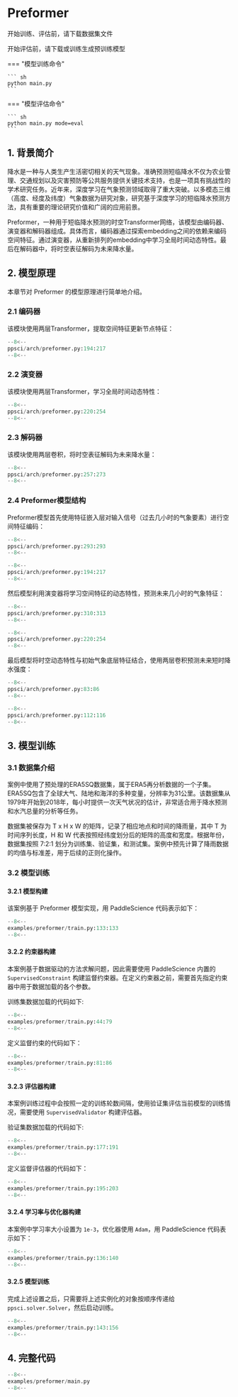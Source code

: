 # Preformer

开始训练、评估前，请下载数据集文件

开始评估前，请下载或训练生成预训练模型

=== "模型训练命令"

    ``` sh
    python main.py
    ```

=== "模型评估命令"

    ``` sh
    python main.py mode=eval
    ```

## 1. 背景简介

降水是一种与人类生产生活密切相关的天气现象。准确预测短临降水不仅为农业管理、交通规划以及灾害预防等公共服务提供关键技术支持，也是一项具有挑战性的学术研究任务。近年来，深度学习在气象预测领域取得了重大突破。以多模态三维（高度、经度及纬度）气象数据为研究对象，研究基于深度学习的短临降水预测方法，具有重要的理论研究价值和广阔的应用前景。

Preformer，一种用于短临降水预测的时空Transformer网络，该模型由编码器、演变器和解码器组成。具体而言，编码器通过探索embedding之间的依赖来编码空间特征。通过演变器，从重新排列的embedding中学习全局时间动态特性。最后在解码器中，将时空表征解码为未来降水量。


## 2. 模型原理

本章节对 Preformer 的模型原理进行简单地介绍。

### 2.1 编码器

该模块使用两层Transformer，提取空间特征更新节点特征：

``` py linenums="8" title="ppsci/arch/preformer.py"
--8<--
ppsci/arch/preformer.py:194:217
--8<--
```

### 2.2 演变器

该模块使用两层Transformer，学习全局时间动态特性：

``` py linenums="29" title="ppsci/arch/preformer.py"
--8<--
ppsci/arch/preformer.py:220:254
--8<--
```

### 2.3 解码器

该模块使用两层卷积，将时空表征解码为未来降水量：

``` py linenums="29" title="ppsci/arch/preformer.py"
--8<--
ppsci/arch/preformer.py:257:273
--8<--
```

### 2.4 Preformer模型结构

Preformer模型首先使用特征嵌入层对输入信号（过去几小时的气象要素）进行空间特征编码：

``` py linenums="73" title="ppsci/arch/preformer.py"
--8<--
ppsci/arch/preformer.py:293:293
--8<--
```

``` py linenums="94" title="ppsci/arch/preformer.py"
--8<--
ppsci/arch/preformer.py:194:217
--8<--
```

然后模型利用演变器将学习空间特征的动态特性，预测未来几小时的气象特征：

``` py linenums="75" title="ppsci/arch/preformer.py"
--8<--
ppsci/arch/preformer.py:310:313
--8<--
```

``` py linenums="96" title="ppsci/arch/preformer.py"
--8<--
ppsci/arch/preformer.py:220:254
--8<--
```

最后模型将时空动态特性与初始气象底层特征结合，使用两层卷积预测未来短时降水强度：

``` py linenums="112" title="ppsci/arch/preformer.py"
--8<--
ppsci/arch/preformer.py:83:86
--8<--
```

``` py linenums="35" title="ppsci/arch/preformer.py"
--8<--
ppsci/arch/preformer.py:112:116
--8<--
```

## 3. 模型训练

### 3.1 数据集介绍

案例中使用了预处理的ERA5SQ数据集，属于ERA5再分析数据的一个子集。ERA5SQ包含了全球大气、陆地和海洋的多种变量，分辨率为31公里。该数据集从1979年开始到2018年，每小时提供一次天气状况的估计，非常适合用于降水预测和水汽总量的分析等任务。

数据集被保存为 T x H x W 的矩阵，记录了相应地点和时间的降雨量，其中 T 为时间序列长度，H 和 W 代表按照经纬度划分后的矩阵的高度和宽度。根据年份，数据集按照 7:2:1 划分为训练集、验证集，和测试集。案例中预先计算了降雨数据的均值与标准差，用于后续的正则化操作。

### 3.2 模型训练

#### 3.2.1 模型构建

该案例基于 Preformer 模型实现，用 PaddleScience 代码表示如下：

``` py linenums="79" title="examples/preformer/train.py"
--8<--
examples/preformer/train.py:133:133
--8<--
```

#### 3.2.2 约束器构建

本案例基于数据驱动的方法求解问题，因此需要使用 PaddleScience 内置的 `SupervisedConstraint` 构建监督约束器。在定义约束器之前，需要首先指定约束器中用于数据加载的各个参数。

训练集数据加载的代码如下:

``` py linenums="20" title="examples/preformer/train.py"
--8<--
examples/preformer/train.py:44:79
--8<--
```

定义监督约束的代码如下：

``` py linenums="40" title="examples/preformer/train.py"
--8<--
examples/preformer/train.py:81:86
--8<--
```

#### 3.2.3 评估器构建

本案例训练过程中会按照一定的训练轮数间隔，使用验证集评估当前模型的训练情况，需要使用 `SupervisedValidator` 构建评估器。

验证集数据加载的代码如下:

``` py linenums="44" title="examples/preformer/train.py"
--8<--
examples/preformer/train.py:177:191
--8<--
```

定义监督评估器的代码如下：

``` py linenums="65" title="examples/preformer/train.py"
--8<--
examples/preformer/train.py:195:203
--8<--
```

#### 3.2.4 学习率与优化器构建

本案例中学习率大小设置为 `1e-3`，优化器使用 `Adam`，用 PaddleScience 代码表示如下：

``` py linenums="83" title="examples/preformer/train.py"
--8<--
examples/preformer/train.py:136:140
--8<--
```

#### 3.2.5 模型训练

完成上述设置之后，只需要将上述实例化的对象按顺序传递给 `ppsci.solver.Solver`，然后启动训练。

``` py linenums="88" title="examples/preformer/train.py"
--8<--
examples/preformer/train.py:143:156
--8<--
```

## 4. 完整代码

``` py linenums="1" title="examples/preformer/main.py"
--8<--
examples/preformer/main.py
--8<--
